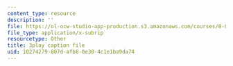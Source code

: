 ```yaml
---
content_type: resource
description: ''
file: https://ol-ocw-studio-app-production.s3.amazonaws.com/courses/8-03sc-physics-iii-vibrations-and-waves-fall-2016/10274279807dafb80e304c1e1ba9da74_VGAlyJ7e0IQ.srt
file_type: application/x-subrip
resourcetype: Other
title: 3play caption file
uid: 10274279-807d-afb8-0e30-4c1e1ba9da74
---
```

